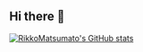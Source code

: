 ## Hi there 👋

[![RikkoMatsumato's GitHub stats](https://github-readme-stats.vercel.app/api?username=RikkoMatsumato&show_icons=true&theme=calm_pink)](https://github.com/RikkoMatsumato/github-readme-stats)
